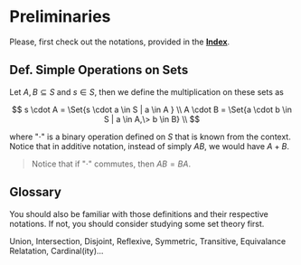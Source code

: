 # Preliminaries

Please, first check out the notations, provided in the [**Index**](./00-index.md).

## Def. Simple Operations on Sets

Let $A,B \subseteq S$ and $s \in S$, then we define the multiplication on these sets as

$$
s \cdot A = \Set{s \cdot a \in S | a \in A } \\
A \cdot B = \Set{a \cdot b \in S | a \in A,\> b \in B} \\
$$

where "$\cdot$" is a binary operation defined on $S$ that is known from the context. Notice that in additive notation, instead of simply $AB$, we would have $A + B$.

> Notice that if "$\cdot$" commutes, then $AB=BA$.

<!-- TOD
O: ## Thm. ' -->

## Glossary

You should also be familiar with those definitions and their respective notations. If not, you should consider studying some set theory first.

Union, Intersection, Disjoint, Reflexive, Symmetric, Transitive, Equivalance Relatation, Cardinal(ity)...
